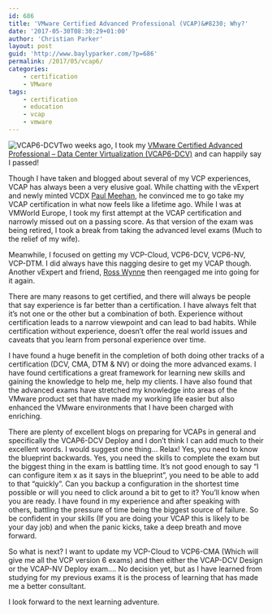 ```yaml
---
id: 686
title: 'VMware Certified Advanced Professional (VCAP)&#8230; Why?'
date: '2017-05-30T08:30:29+01:00'
author: 'Christian Parker'
layout: post
guid: 'http://www.baylyparker.com/?p=686'
permalink: /2017/05/vcap6/
categories:
    - certification
    - VMware
tags:
    - certification
    - education
    - vcap
    - vmware
---
```


![VCAP6-DCV](https://i0.wp.com/www.baylyparker.com/wp-content/uploads/2014/12/VMW-LGO-CERT-ADV-PRO-6-DATA-CTR-VIRT-DEPLOY-K.png?resize=274%2C300)Two weeks ago, I took my [VMware Certified Advanced Professional – Data Center Virtualization (VCAP6-DCV)](https://mylearn.vmware.com/mgrReg/plan.cfm?plan=89134&ui=www_cert) and can happily say I passed!

Though I have taken and blogged about several of my VCP experiences, VCAP has always been a very elusive goal. While chatting with the vExpert and newly minted VCDX [Paul Meehan](https://twiter.com/PaulPMeehan), he convinced me to go take my VCAP certification in what now feels like a lifetime ago. While I was at VMWorld Europe, I took my first attempt at the VCAP certification and narrowly missed out on a passing score. As that version of the exam was being retired, I took a break from taking the advanced level exams (Much to the relief of my wife).

Meanwhile, I focused on getting my VCP-Cloud, VCP6-DCV, VCP6-NV, VCP-DTM. I did always have this nagging desire to get my VCAP though. Another vExpert and friend, [Ross Wynne](https://twitter.com/RossWynne) then reengaged me into going for it again.

There are many reasons to get certified, and there will always be people that say experience is far better than a certification. I have always felt that it’s not one or the other but a combination of both. Experience without certification leads to a narrow viewpoint and can lead to bad habits. While certification without experience, doesn’t offer the real world issues and caveats that you learn from personal experience over time.

I have found a huge benefit in the completion of both doing other tracks of a certification (DCV, CMA, DTM &amp; NV) or doing the more advanced exams. I have found certifications a great framework for learning new skills and gaining the knowledge to help me, help my clients. I have also found that the advanced exams have stretched my knowledge into areas of the VMware product set that have made my working life easier but also enhanced the VMware environments that I have been charged with enriching.

There are plenty of excellent blogs on preparing for VCAPs in general and specifically the VCAP6-DCV Deploy and I don’t think I can add much to their excellent words. I would suggest one thing… Relax! Yes, you need to know the blueprint backwards. Yes, you need the skills to complete the exam but the biggest thing in the exam is battling time. It’s not good enough to say “I can configure item x as it says in the blueprint”, you need to be able to add to that “quickly”. Can you backup a configuration in the shortest time possible or will you need to click around a bit to get to it? You’ll know when you are ready. I have found in my experience and after speaking with others, battling the pressure of time being the biggest source of failure. So be confident in your skills (If you are doing your VCAP this is likely to be your day job) and when the panic kicks, take a deep breath and move forward.

So what is next? I want to update my VCP-Cloud to VCP6-CMA (Which will give me all the VCP version 6 exams) and then either the VCAP-DCV Design or the VCAP-NV Deploy exam…. No decision yet, but as I have learned from studying for my previous exams it is the process of learning that has made me a better consultant.

I look forward to the next learning adventure.